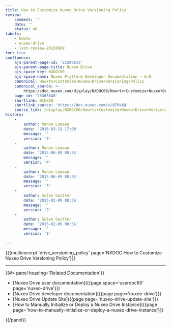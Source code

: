 ```yaml
---
title: How to Customize Nuxeo Drive Versioning Policy
review:
    comment: ''
    date: ''
    status: ok
labels:
    - howto
    - nuxeo-drive
    - last-review-20150609
toc: true
confluence:
    ajs-parent-page-id: '22380815'
    ajs-parent-page-title: Nuxeo Drive
    ajs-space-key: NXDOC60
    ajs-space-name: Nuxeo Platform Developer Documentation — 6.0
    canonical: How+to+Customize+Nuxeo+Drive+Versioning+Policy
    canonical_source: >-
        https://doc.nuxeo.com/display/NXDOC60/How+to+Customize+Nuxeo+Drive+Versioning+Policy
    page_id: '23365840'
    shortlink: 0IhkAQ
    shortlink_source: 'https://doc.nuxeo.com/x/0IhkAQ'
    source_link: /display/NXDOC60/How+to+Customize+Nuxeo+Drive+Versioning+Policy
history:
    -
        author: Manon Lumeau
        date: '2016-03-21 17:00'
        message: ''
        version: '5'
    -
        author: Manon Lumeau
        date: '2015-06-09 09:34'
        message: ''
        version: '4'
    -
        author: Manon Lumeau
        date: '2015-06-09 08:55'
        message: ''
        version: '3'
    -
        author: Solen Guitter
        date: '2015-02-09 08:56'
        message: ''
        version: '2'
    -
        author: Solen Guitter
        date: '2015-02-09 08:56'
        message: ''
        version: '1'

---
```

{{{multiexcerpt 'drive_versioning_policy' page='NXDOC:How to Customize Nuxeo Drive Versioning Policy'}}}

* * *

<div class="row" data-equalizer data-equalize-on="medium"><div class="column medium-6">{{#> panel heading='Related Documentation'}}

- [Nuxeo Drive user documentation]({{page space='userdoc60' page='nuxeo-drive'}})
- [Nuxeo Drive developer documentation]({{page page='nuxeo-drive'}})
- [Nuxeo Drive Update Site]({{page page='nuxeo-drive-update-site'}})
- [How to Manually Initialize or Deploy a Nuxeo Drive Instance]({{page page='how-to-manually-initialize-or-deploy-a-nuxeo-drive-instance'}})

{{/panel}}</div><div class="column medium-6">

&nbsp;

</div></div>

